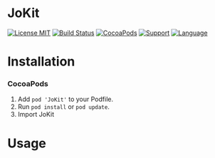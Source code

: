JoKit 
============== 

[![License MIT](https://img.shields.io/badge/license-MIT-green.svg?style=flat)](https://raw.githubusercontent.com/djangolee/JoKit/master/LICENSE)
[![Build Status](https://travis-ci.org/djangolee/JoKit.svg?branch=master)](https://travis-ci.org/djangolee/JoKit)
[![CocoaPods](https://img.shields.io/cocoapods/v/JoKit.svg)](http://cocoapods.org/?q=JoKit)
[![Support](https://img.shields.io/badge/support-iOS8-blue.svg?style=flat)](https://www.apple.com/nl/ios/)
[![Language](https://img.shields.io/badge/language-Swift4-orange.svg)](https://swift.org/)

Installation
==============

### CocoaPods

1. Add `pod 'JoKit'` to your Podfile.
2. Run `pod install` or `pod update`.
3. Import JoKit


Usage
==============